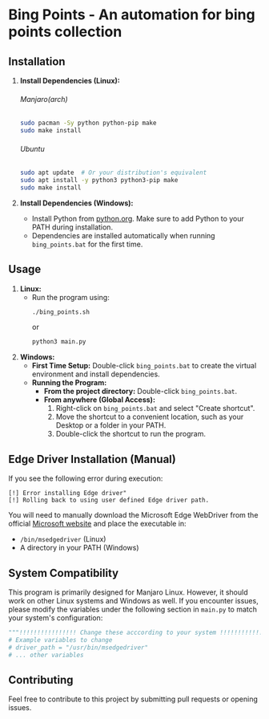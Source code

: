 # Bing Points - An automation for bing points collection
## Installation

1.  **Install Dependencies (Linux):**
    ###### Manjaro(arch)
    ```bash
    sudo pacman -Sy python python-pip make
    sudo make install
    ```
    ###### Ubuntu
    ```bash
    sudo apt update  # Or your distribution's equivalent
    sudo apt install -y python3 python3-pip make
    sudo make install
    ```

2.  **Install Dependencies (Windows):**
    *   Install Python from [python.org](https://www.python.org/downloads/). Make sure to add Python to your PATH during installation.
    *   Dependencies are installed automatically when running `bing_points.bat` for the first time.

## Usage

1.  **Linux:**
    *   Run the program using:
        ```bash
        ./bing_points.sh
        ```
        or
        ```bash
        python3 main.py
        ```
2.  **Windows:**
    *   **First Time Setup:** Double-click `bing_points.bat` to create the virtual environment and install dependencies.
    *   **Running the Program:**
        *   **From the project directory:** Double-click `bing_points.bat`.
        *   **From anywhere (Global Access):**
            1.  Right-click on `bing_points.bat` and select "Create shortcut".
            2.  Move the shortcut to a convenient location, such as your Desktop or a folder in your PATH.
            3.  Double-click the shortcut to run the program.

## Edge Driver Installation (Manual)

If you see the following error during execution:
```
[!] Error installing Edge driver"
[!] Rolling back to using user defined Edge driver path.
```

You will need to manually download the Microsoft Edge WebDriver from the official [Microsoft website](https://developer.microsoft.com/en-us/microsoft-edge/tools/webdriver/?form=MA13LH) and place the executable in:
*   `/bin/msedgedriver` (Linux)
*   A directory in your PATH (Windows)

## System Compatibility

This program is primarily designed for Manjaro Linux. However, it should work on other Linux systems and Windows as well. If you encounter issues, please modify the variables under the following section in `main.py` to match your system's configuration:

```python
"""!!!!!!!!!!!!!!!! Change these acccording to your system !!!!!!!!!!!!!!!!"""
# Example variables to change
# driver_path = "/usr/bin/msedgedriver"
# ... other variables
```

## Contributing

Feel free to contribute to this project by submitting pull requests or opening issues.
